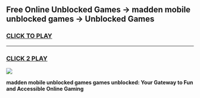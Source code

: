 
## Free Online Unblocked Games → madden mobile unblocked games → Unblocked Games
<h3>
<a href="https://premium.freeplayer.one?title=madden_mobile_unblocked_games&ref=21F">CLICK TO PLAY</a></h3>
<hr>

<h3>
<a href="https://premium.freeplayer.one?title=madden_mobile_unblocked_games&ref=21F">CLICK 2 PLAY</a>
  
</h3>

<a href="https://premium.freeplayer.one?title=madden_mobile_unblocked_games&ref=21F/"><img src="https://clearcache.store/games.png"></a>


**madden mobile unblocked games games unblocked: Your Gateway to Fun and Accessible Online Gaming**
